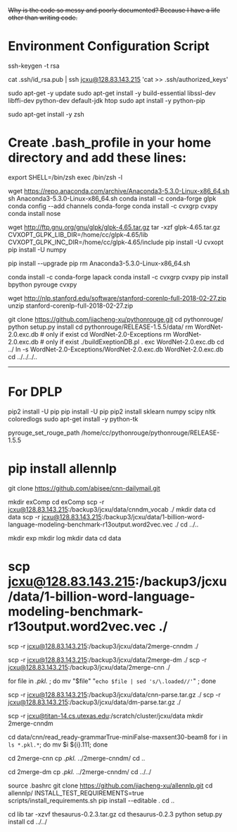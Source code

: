 ~~Why is the code so messy and poorly documented? Because I have a life other than writing code.~~

# Environment Configuration Script
ssh-keygen -t rsa


cat .ssh/id_rsa.pub | ssh jcxu@128.83.143.215 'cat >> .ssh/authorized_keys'



sudo apt-get -y update
sudo apt-get install -y build-essential libssl-dev libffi-dev python-dev default-jdk htop
sudo apt install -y python-pip 

sudo apt-get install -y zsh

# Create .bash_profile in your home directory and add these lines:
export SHELL=/bin/zsh
exec /bin/zsh -l


wget https://repo.anaconda.com/archive/Anaconda3-5.3.0-Linux-x86_64.sh
sh Anaconda3-5.3.0-Linux-x86_64.sh
conda install -c conda-forge glpk 
conda config --add channels conda-forge
conda install -c cvxgrp cvxpy
conda install nose


wget http://ftp.gnu.org/gnu/glpk/glpk-4.65.tar.gz
tar -xzf glpk-4.65.tar.gz
CVXOPT_GLPK_LIB_DIR=/home/cc/glpk-4.65/lib
CVXOPT_GLPK_INC_DIR=/home/cc/glpk-4.65/include
pip install -U cvxopt
pip install -U numpy


pip install --upgrade pip
rm Anaconda3-5.3.0-Linux-x86_64.sh 

conda install -c conda-forge lapack
conda install -c cvxgrp cvxpy
pip install bpython pyrouge cvxpy


wget http://nlp.stanford.edu/software/stanford-corenlp-full-2018-02-27.zip
unzip stanford-corenlp-full-2018-02-27.zip


git clone https://github.com/jiacheng-xu/pythonrouge.git
cd pythonrouge/
python setup.py install
cd pythonrouge/RELEASE-1.5.5/data/
rm WordNet-2.0.exc.db # only if exist
cd WordNet-2.0-Exceptions
rm WordNet-2.0.exc.db # only if exist
./buildExeptionDB.pl . exc WordNet-2.0.exc.db
cd ../
ln -s WordNet-2.0-Exceptions/WordNet-2.0.exc.db WordNet-2.0.exc.db
cd ../../../..

-----------
# For DPLP
pip2 install -U pip
pip install -U pip
pip2 install sklearn numpy scipy nltk coloredlogs
sudo apt-get install -y python-tk

pyrouge_set_rouge_path /home/cc/pythonrouge/pythonrouge/RELEASE-1.5.5

# pip install allennlp
git clone https://github.com/abisee/cnn-dailymail.git

mkdir exComp
cd exComp
scp -r jcxu@128.83.143.215:/backup3/jcxu/data/cnndm_vocab ./
mkdir data
cd data
scp -r jcxu@128.83.143.215:/backup3/jcxu/data/1-billion-word-language-modeling-benchmark-r13output.word2vec.vec ./
cd ../..

mkdir exp
mkdir log
mkdir data
cd data
# scp  jcxu@128.83.143.215:/backup3/jcxu/data/1-billion-word-language-modeling-benchmark-r13output.word2vec.vec ./
scp -r jcxu@128.83.143.215:/backup3/jcxu/data/2merge-cnndm ./

scp -r jcxu@128.83.143.215:/backup3/jcxu/data/2merge-dm ./
scp -r jcxu@128.83.143.215:/backup3/jcxu/data/2merge-cnn ./

for file in *.pkl.* ; do mv "$file" "`echo $file | sed 's/\.loaded//'`" ; done

scp -r jcxu@128.83.143.215:/backup3/jcxu/data/cnn-parse.tar.gz ./
scp -r jcxu@128.83.143.215:/backup3/jcxu/data/dm-parse.tar.gz ./

scp -r jcxu@titan-14.cs.utexas.edu:/scratch/cluster/jcxu/data
mkdir 2merge-cnndm

cd data/cnn/read_ready-grammarTrue-miniFalse-maxsent30-beam8
for i in `ls *.pkl.*`; do mv $i ${i}.111; done

cd 2merge-cnn
cp *.pkl.* ../2merge-cnndm/
cd ..

cd 2merge-dm
cp *.pkl.* ../2merge-cnndm/
cd ../../


source .bashrc
git clone https://github.com/jiacheng-xu/allennlp.git
cd allennlp/
INSTALL_TEST_REQUIREMENTS=true scripts/install_requirements.sh
pip install --editable .
cd ..


cd lib
tar -xzvf thesaurus-0.2.3.tar.gz
cd thesaurus-0.2.3
python setup.py install
cd ../../